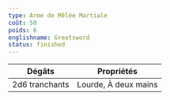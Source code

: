 ```yaml
---
type: Arme de Mêlée Martiale
coût: 50
poids: 6
englishname: Greatsword
status: finished
---
```


| Dégâts         | Propriétés           |
| -------------- | -------------------- |
| 2d6 tranchants | Lourde, À deux mains |
